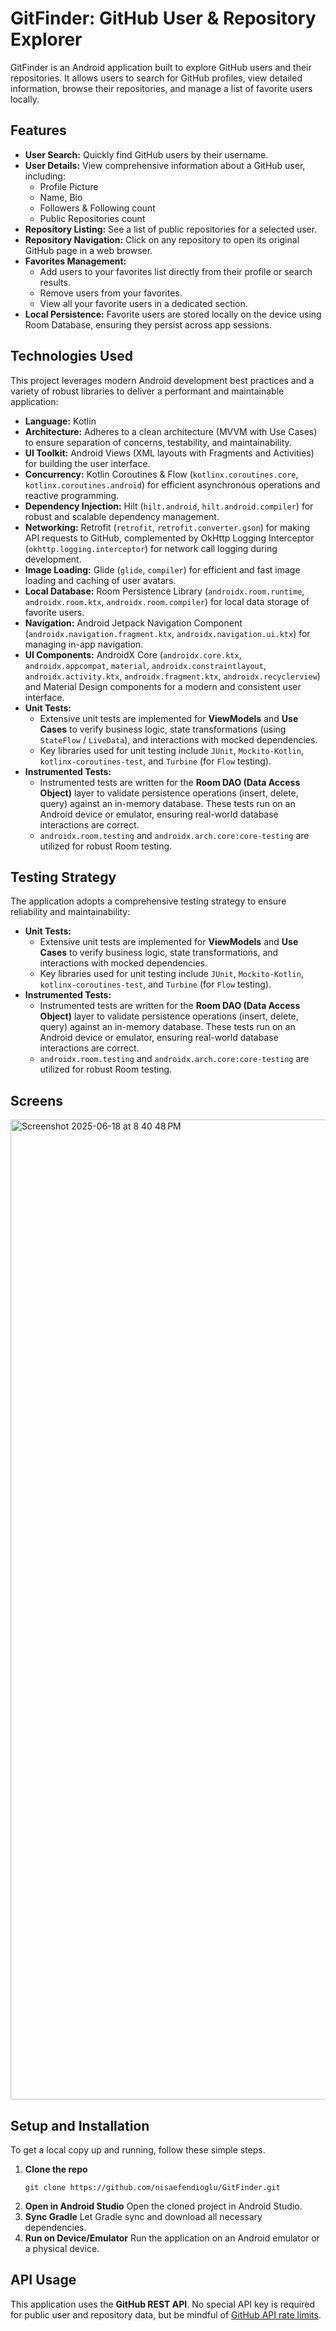 # GitFinder: GitHub User & Repository Explorer

GitFinder is an Android application built to explore GitHub users and their repositories. It allows users to search for GitHub profiles, view detailed information, browse their repositories, and manage a list of favorite users locally.

## Features

  * **User Search:** Quickly find GitHub users by their username.
  * **User Details:** View comprehensive information about a GitHub user, including:
      * Profile Picture 
      * Name, Bio
      * Followers & Following count
      * Public Repositories count
  * **Repository Listing:** See a list of public repositories for a selected user.
  * **Repository Navigation:** Click on any repository to open its original GitHub page in a web browser.
  * **Favorites Management:**
      * Add users to your favorites list directly from their profile or search results.
      * Remove users from your favorites.
      * View all your favorite users in a dedicated section.
  * **Local Persistence:** Favorite users are stored locally on the device using Room Database, ensuring they persist across app sessions.

## Technologies Used

This project leverages modern Android development best practices and a variety of robust libraries to deliver a performant and maintainable application:

  * **Language:** Kotlin
  * **Architecture:** Adheres to a clean architecture (MVVM with Use Cases) to ensure separation of concerns, testability, and maintainability.
  * **UI Toolkit:** Android Views (XML layouts with Fragments and Activities) for building the user interface.
  * **Concurrency:** Kotlin Coroutines & Flow (`kotlinx.coroutines.core`, `kotlinx.coroutines.android`) for efficient asynchronous operations and reactive programming.
  * **Dependency Injection:** Hilt (`hilt.android`, `hilt.android.compiler`) for robust and scalable dependency management.
  * **Networking:** Retrofit (`retrofit`, `retrofit.converter.gson`) for making API requests to GitHub, complemented by OkHttp Logging Interceptor (`okhttp.logging.interceptor`) for network call logging during development.
  * **Image Loading:** Glide (`glide`, `compiler`) for efficient and fast image loading and caching of user avatars.
  * **Local Database:** Room Persistence Library (`androidx.room.runtime`, `androidx.room.ktx`, `androidx.room.compiler`) for local data storage of favorite users.
  * **Navigation:** Android Jetpack Navigation Component (`androidx.navigation.fragment.ktx`, `androidx.navigation.ui.ktx`) for managing in-app navigation.
  * **UI Components:** AndroidX Core (`androidx.core.ktx`, `androidx.appcompat`, `material`, `androidx.constraintlayout`, `androidx.activity.ktx`, `androidx.fragment.ktx`, `androidx.recyclerview`) and Material Design components for a modern and consistent user interface.
  * **Unit Tests:**
      * Extensive unit tests are implemented for **ViewModels** and **Use Cases** to verify business logic, state transformations (using `StateFlow` / `LiveData`), and interactions with mocked dependencies.
      * Key libraries used for unit testing include `JUnit`, `Mockito-Kotlin`, `kotlinx-coroutines-test`, and `Turbine` (for `Flow` testing).
  * **Instrumented Tests:**
      * Instrumented tests are written for the **Room DAO (Data Access Object)** layer to validate persistence operations (insert, delete, query) against an in-memory database. These tests run on an Android device or emulator, ensuring real-world database interactions are correct.
      * `androidx.room.testing` and `androidx.arch.core:core-testing` are utilized for robust Room testing.


## Testing Strategy

The application adopts a comprehensive testing strategy to ensure reliability and maintainability:

  * **Unit Tests:**
      * Extensive unit tests are implemented for **ViewModels** and **Use Cases** to verify business logic, state transformations, and interactions with mocked dependencies.
      * Key libraries used for unit testing include `JUnit`, `Mockito-Kotlin`, `kotlinx-coroutines-test`, and `Turbine` (for `Flow` testing).
  * **Instrumented Tests:**
      * Instrumented tests are written for the **Room DAO (Data Access Object)** layer to validate persistence operations (insert, delete, query) against an in-memory database. These tests run on an Android device or emulator, ensuring real-world database interactions are correct.
      * `androidx.room.testing` and `androidx.arch.core:core-testing` are utilized for robust Room testing.

## Screens 
<img width="1568" alt="Screenshot 2025-06-18 at 8 40 48 PM" src="https://github.com/user-attachments/assets/7a2d284c-c152-4378-a4bf-22e34ee9e8dd" />

## Setup and Installation

To get a local copy up and running, follow these simple steps.

1.  **Clone the repo**
    ```
    git clone https://github.com/nisaefendioglu/GitFinder.git
    ```
2.  **Open in Android Studio**
    Open the cloned project in Android Studio.
3.  **Sync Gradle**
    Let Gradle sync and download all necessary dependencies.
4.  **Run on Device/Emulator**
    Run the application on an Android emulator or a physical device.

## API Usage

This application uses the **GitHub REST API**. No special API key is required for public user and repository data, but be mindful of [GitHub API rate limits](https://docs.github.com/en/rest/overview/rate-limits-for-the-rest-api).

